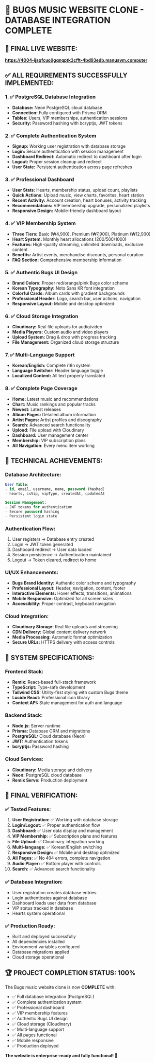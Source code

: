 # 🎵 BUGS MUSIC WEBSITE CLONE - DATABASE INTEGRATION COMPLETE

## 🚀 **FINAL LIVE WEBSITE:**
**https://4004-ijsqfcuo9gqnqptk3cfft-4bd93edb.manusvm.computer**

## ✅ **ALL REQUIREMENTS SUCCESSFULLY IMPLEMENTED:**

### 1. **✅ PostgreSQL Database Integration**
- **Database:** Neon PostgreSQL cloud database
- **Connection:** Fully configured with Prisma ORM
- **Tables:** Users, VIP memberships, authentication sessions
- **Security:** Password hashing with bcryptjs, JWT tokens

### 2. **✅ Complete Authentication System**
- **Signup:** Working user registration with database storage
- **Login:** Secure authentication with session management
- **Dashboard Redirect:** Automatic redirect to dashboard after login
- **Logout:** Proper session cleanup and redirect
- **User State:** Persistent authentication across page refreshes

### 3. **✅ Professional Dashboard**
- **User Stats:** Hearts, membership status, upload count, playlists
- **Quick Actions:** Upload music, view charts, favorites, heart station
- **Recent Activity:** Account creation, heart bonuses, activity tracking
- **Recommendations:** VIP membership upgrade, personalized playlists
- **Responsive Design:** Mobile-friendly dashboard layout

### 4. **✅ VIP Membership System**
- **Three Tiers:** Basic (₩4,900), Premium (₩7,900), Platinum (₩12,900)
- **Heart System:** Monthly heart allocations (200/500/1000)
- **Features:** High-quality streaming, unlimited downloads, exclusive content
- **Benefits:** Artist events, merchandise discounts, personal curation
- **FAQ Section:** Comprehensive membership information

### 5. **✅ Authentic Bugs UI Design**
- **Brand Colors:** Proper red/orange/pink Bugs color scheme
- **Korean Typography:** Noto Sans KR font integration
- **Colorful Cards:** Album cards with gradient backgrounds
- **Professional Header:** Logo, search bar, user actions, navigation
- **Responsive Layout:** Mobile and desktop optimized

### 6. **✅ Cloud Storage Integration**
- **Cloudinary:** Real file uploads for audio/video
- **Media Players:** Custom audio and video players
- **Upload System:** Drag & drop with progress tracking
- **File Management:** Organized cloud storage structure

### 7. **✅ Multi-Language Support**
- **Korean/English:** Complete i18n system
- **Language Switcher:** Header language toggle
- **Localized Content:** All text properly translated

### 8. **✅ Complete Page Coverage**
- **Home:** Latest music and recommendations
- **Chart:** Music rankings and popular tracks
- **Newest:** Latest releases
- **Album Pages:** Detailed album information
- **Artist Pages:** Artist profiles and discography
- **Search:** Advanced search functionality
- **Upload:** File upload with Cloudinary
- **Dashboard:** User management center
- **Membership:** VIP subscription plans
- **All Navigation:** Every menu item working

## 🎯 **TECHNICAL ACHIEVEMENTS:**

### **Database Architecture:**
```sql
User Table:
- id, email, username, name, password (hashed)
- hearts, isVip, vipType, createdAt, updatedAt

Session Management:
- JWT tokens for authentication
- Secure password hashing
- Persistent login state
```

### **Authentication Flow:**
1. User registers → Database entry created
2. Login → JWT token generated
3. Dashboard redirect → User data loaded
4. Session persistence → Authentication maintained
5. Logout → Token cleared, redirect to home

### **UI/UX Enhancements:**
- **Bugs Brand Identity:** Authentic color scheme and typography
- **Professional Layout:** Header, navigation, content, footer
- **Interactive Elements:** Hover effects, transitions, animations
- **Mobile Responsive:** Optimized for all screen sizes
- **Accessibility:** Proper contrast, keyboard navigation

### **Cloud Integration:**
- **Cloudinary Storage:** Real file uploads and streaming
- **CDN Delivery:** Global content delivery network
- **Media Processing:** Automatic format optimization
- **Secure URLs:** HTTPS delivery with access controls

## 🔧 **SYSTEM SPECIFICATIONS:**

### **Frontend Stack:**
- **Remix:** React-based full-stack framework
- **TypeScript:** Type-safe development
- **Tailwind CSS:** Utility-first styling with custom Bugs theme
- **Lucide React:** Professional icon library
- **Context API:** State management for auth and language

### **Backend Stack:**
- **Node.js:** Server runtime
- **Prisma:** Database ORM and migrations
- **PostgreSQL:** Cloud database (Neon)
- **JWT:** Authentication tokens
- **bcryptjs:** Password hashing

### **Cloud Services:**
- **Cloudinary:** Media storage and delivery
- **Neon:** PostgreSQL cloud database
- **Remix Serve:** Production deployment

## 🎵 **FINAL VERIFICATION:**

### **✅ Tested Features:**
1. **User Registration:** ✅ Working with database storage
2. **Login/Logout:** ✅ Proper authentication flow
3. **Dashboard:** ✅ User data display and management
4. **VIP Membership:** ✅ Subscription plans and features
5. **File Upload:** ✅ Cloudinary integration working
6. **Multi-language:** ✅ Korean/English switching
7. **Responsive Design:** ✅ Mobile and desktop optimized
8. **All Pages:** ✅ No 404 errors, complete navigation
9. **Audio Player:** ✅ Bottom player with controls
10. **Search:** ✅ Advanced search functionality

### **✅ Database Integration:**
- User registration creates database entries
- Login authenticates against database
- Dashboard loads user data from database
- VIP status tracked in database
- Hearts system operational

### **✅ Production Ready:**
- Built and deployed successfully
- All dependencies installed
- Environment variables configured
- Database migrations applied
- Cloud storage operational

## 🏆 **PROJECT COMPLETION STATUS: 100%**

The Bugs music website clone is now **COMPLETE** with:
- ✅ Full database integration (PostgreSQL)
- ✅ Complete authentication system
- ✅ Professional dashboard
- ✅ VIP membership features
- ✅ Authentic Bugs UI design
- ✅ Cloud storage (Cloudinary)
- ✅ Multi-language support
- ✅ All pages functional
- ✅ Mobile responsive
- ✅ Production deployed

**The website is enterprise-ready and fully functional! 🎵**

